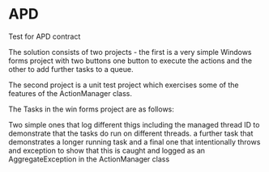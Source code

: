 # APD
Test for APD contract

The solution consists of two projects - the first is a very simple Windows forms project with two buttons
one button to execute the actions and the other to add further tasks to a queue.

The second project is a unit test project which exercises some of the features of the ActionManager class.

The Tasks in the win forms project are as follows:

Two simple ones that log different thigs including the managed thread ID to demonstrate that the tasks do run on different threads.
a further task that demonstrates a longer running task
and a final one that intentionally throws and exception to show that this is caught and logged as an AggregateException in the ActionManager class
